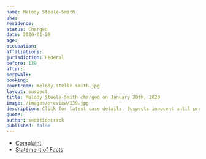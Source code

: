 ```yaml
---
name: Melody Steele-Smith
aka:
residence:
status: Charged
date: 2020-01-20
age:
occupation:
affiliations:
jurisdiction: Federal
before: 139
after:
perpwalk:
booking:
courtroom: melody-stelle-smith.jpg
layout: suspect
title: Melody Steele-Smith charged on January 20th, 2020
image: /images/preview/139.jpg
description: Click for latest case details. Suspects innocent until proven guilty.
quote:
author: seditiontrack
published: false
---
```


- [Complaint](https://www.justice.gov/file/1360206/download)
- [Statement of Facts](https://www.justice.gov/file/1360206/download)